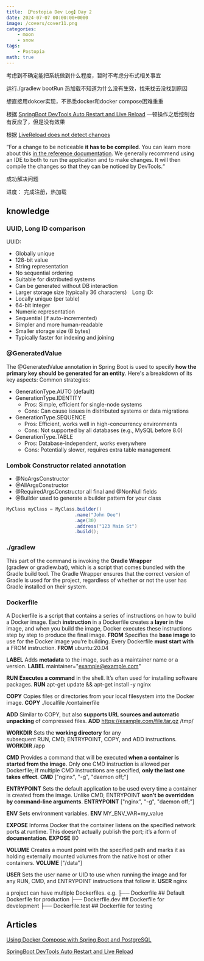 ```yaml
---
title: 【Postopia Dev Log】Day 2
date: 2024-07-07 00:00:00+0000
image: /covers/cover11.png
categories: 
    - moon
    - snow
tags:
    - Postopia
math: true
---
```

考虑到不确定能把系统做到什么程度，暂时不考虑分布式相关事宜

运行./gradlew bootRun 热加载不知道为什么没有生效，找来找去没找到原因

想直接用dokcer实现，不熟悉docker和docker compose困难重重

根据 [SpringBoot DevTools Auto Restart and Live Reload](https://digitalsanctuary.com/java/springboot-devtools-auto-restart-and-live-reload.html) 一顿操作之后控制台有反应了，但是没有效果

根据 [LiveReload does not detect changes](https://github.com/spring-projects/spring-boot/issues/38538) 

”For a change to be noticeable **it has to be compiled**. You can learn more about this [in the reference documentation](https://docs.spring.io/spring-boot/docs/3.2.x/reference/html/using.html#using.devtools.restart). We generally recommend using an IDE to both to run the application and to make changes. It will then compile the changes so that they can be noticed by DevTools.“

成功解决问题

进度：
完成注册，热加载
## knowledge

### UUID, Long ID comparison

UUID:
* Globally unique
* 128-bit value
* String representation
* No sequential ordering
* Suitable for distributed systems
* Can be generated without DB interaction
* Larger storage size (typically 36 characters)
⠀Long ID:
* Locally unique (per table)
* 64-bit integer
* Numeric representation
* Sequential (if auto-incremented)
* Simpler and more human-readable
* Smaller storage size (8 bytes)
* Typically faster for indexing and joining
### @GeneratedValue

The @GeneratedValue annotation in Spring Boot is used to specify **how the primary key should be generated for an entity**. Here's a breakdown of its key aspects:
Common strategies:
* GenerationType.AUTO (default)
* GenerationType.IDENTITY
  * Pros: Simple, efficient for single-node systems
  * Cons: Can cause issues in distributed systems or data migrations
* GenerationType.SEQUENCE
  * Pros: Efficient, works well in high-concurrency environments
  * Cons: Not supported by all databases (e.g., MySQL before 8.0)
* GenerationType.TABLE
  * Pros: Database-independent, works everywhere
  * Cons: Potentially slower, requires extra table management
### Lombok Constructor related annotation

* @NoArgsConstructor
* @AllArgsConstructor
* @RequiredArgsConstructor
  all final and @NonNull fields 
* @Builder
  used to generate a builder pattern for your class
```java
MyClass myClass = MyClass.builder()
                         .name("John Doe")
                         .age(30)
                         .address("123 Main St")
                         .build();

```
### ./gradlew 

This part of the command is invoking the **Gradle Wrapper** (gradlew or gradlew.bat), which is a script that comes bundled with the Gradle build tool. The Gradle Wrapper ensures that the correct version of Gradle is used for the project, regardless of whether or not the user has Gradle installed on their system.
### Dockerfile

A Dockerfile is a script that contains a series of instructions on how to build a Docker image. Each **instruction** in a Dockerfile creates a **layer** in the image, and when you build the image, Docker executes these instructions step by step to produce the final image.
**FROM**
Specifies the **base image** to use for the Docker image you’re building. Every Dockerfile **must start with** a FROM instruction.
**FROM** ubuntu:20.04

**LABEL**
Adds **metadata** to the image, such as a maintainer name or a version.
**LABEL** maintainer="example@example.com"

**RUN**
**Executes a command** in the shell. It’s often used for installing software packages.
**RUN** apt-get update && apt-get install -y nginx

**COPY**
Copies files or directories from your local filesystem into the Docker image.
**COPY** ./localfile /containerfile

**ADD**
Similar to COPY, but also **supports URL sources and automatic unpacking** of compressed files.
**ADD** https://example.com/file.tar.gz /tmp/

**WORKDIR**
Sets the **working directory** for any subsequent RUN, CMD, ENTRYPOINT, COPY, and ADD instructions.
**WORKDIR** /app

**CMD**
Provides a command that will be executed **when a container is started from the image**. Only one CMD instruction is allowed per Dockerfile; if multiple CMD instructions are specified, **only the last one takes effect**.
**CMD** ["nginx", "-g", "daemon off;"]

**ENTRYPOINT**
Sets the default application to be used every time a container is created from the image. Unlike CMD, ENTRYPOINT **won’t be overridden by command-line arguments**.
**ENTRYPOINT** ["nginx", "-g", "daemon off;"]

**ENV**
Sets environment variables.
**ENV** MY_ENV_VAR=my_value

**EXPOSE**
Informs Docker that the container listens on the specified network ports at runtime. This doesn’t actually publish the port; it’s a form of **documentation**.
**EXPOSE** 80

**VOLUME**
Creates a mount point with the specified path and marks it as holding externally mounted volumes from the native host or other containers.
**VOLUME** ["/data"]

**USER**
Sets the user name or UID to use when running the image and for any RUN, CMD, and ENTRYPOINT instructions that follow it.
**USER** nginx



a project can have multiple Dockerfiles.
e.g.
├── Dockerfile         ## Default Dockerfile for production
├── Dockerfile.dev     ## Dockerfile for development
├── Dockerfile.test    ## Dockerfile for testing
## Articles
[Using Docker Compose with Spring Boot and PostgreSQL](https://medium.com/@saygiligozde/using-docker-compose-with-spring-boot-and-postgresql-235031106f9f)

[SpringBoot DevTools Auto Restart and Live Reload](https://digitalsanctuary.com/java/springboot-devtools-auto-restart-and-live-reload.html)

